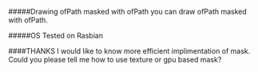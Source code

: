 #####Drawing ofPath masked with ofPath
you can draw ofPath masked with ofPath.

#####OS
Tested on Rasbian

####THANKS
I would like to know more efficient implimentation of mask.
Could you please tell me how to use texture or gpu based mask?
